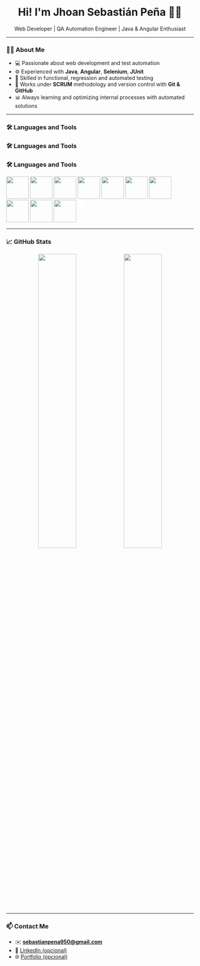 <h1 align="center">Hi! I'm Jhoan Sebastián Peña 👨‍💻</h1>

<p align="center">
  Web Developer | QA Automation Engineer | Java & Angular Enthusiast
</p>

---

### 👨‍💻 About Me

- 💻 Passionate about web development and test automation  
- ⚙️ Experienced with **Java**, **Angular**, **Selenium**, **JUnit**  
- 🧪 Skilled in functional, regression and automated testing  
- 🔄 Works under **SCRUM** methodology and version control with **Git & GitHub**  
- 📊 Always learning and optimizing internal processes with automated solutions  

---

### 🛠️ Languages and Tools

### 🛠️ Languages and Tools

### 🛠️ Languages and Tools

<p align="left">
  <!-- Angular -->
  <img src="https://cdn.jsdelivr.net/gh/devicons/devicon/icons/angularjs/angularjs-original.svg" width="60"/>

  <!-- Java -->
  <img src="https://cdn.jsdelivr.net/gh/devicons/devicon/icons/java/java-original.svg" width="60"/>

  <!-- TypeScript -->
  <img src="https://cdn.jsdelivr.net/gh/devicons/devicon/icons/typescript/typescript-original.svg" width="60"/>

  <!-- JavaScript -->
  <img src="https://cdn.jsdelivr.net/gh/devicons/devicon/icons/javascript/javascript-original.svg" width="60"/>

  <!-- HTML5 -->
  <img src="https://cdn.jsdelivr.net/gh/devicons/devicon/icons/html5/html5-original.svg" width="60"/>

  <!-- CSS3 -->
  <img src="https://cdn.jsdelivr.net/gh/devicons/devicon/icons/css3/css3-original.svg" width="60"/>

  <!-- Selenium -->
  <img src="https://cdn.jsdelivr.net/gh/devicons/devicon/icons/selenium/selenium-original.svg" width="60"/>

  <!-- PostgreSQL -->
  <img src="https://cdn.jsdelivr.net/gh/devicons/devicon/icons/postgresql/postgresql-original.svg" width="60"/>

  <!-- MySQL -->
  <img src="https://cdn.jsdelivr.net/gh/devicons/devicon/icons/mysql/mysql-original.svg" width="60"/>

  <!-- Git (mejor visibilidad en fondo oscuro) -->
  <img src="https://upload.wikimedia.org/wikipedia/commons/3/3f/Git_icon.svg" width="60"/>

  <!-- GitHub (logo en blanco para fondo negro) -->
  <img src="https://cdn.jsdelivr.net/gh/devicons/devicon/icons/github/github-original.svg" style="filter: brightness(0) invert(1);" width="60"/>
</p>



---

### 📈 GitHub Stats

<p align="center">
  <img src="https://github-readme-stats.vercel.app/api?username=SebasCodeDeveloper&show_icons=true&theme=radical" width="45%" />
  <img src="https://github-readme-stats.vercel.app/api/top-langs/?username=SebasCodeDeveloper&layout=compact&theme=radical" width="45%" />
</p>

---

### 📫 Contact Me

- ✉️ **sebastianpena950@gmail.com**  
- 💼 [LinkedIn (opcional)](https://linkedin.com/in/TUUSUARIO)
- 🌐 [Portfolio (opcional)](https://tusitio.com)
